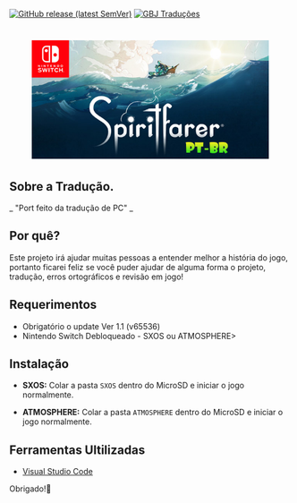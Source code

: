 
[![GitHub release (latest SemVer)](https://img.shields.io/github/v/release/JUNIORGBJ/Spiritfarer_PT-BR)](https://github.com/JUNIORGBJ/Spiritfarer_PT-BR/releases/latest)
[![GBJ Traduções](https://img.shields.io/badge/‹Traduções%20GBJ›-c14438?style=flat&logo=Nintendo%20Switch&logoColor=white)](https://github.com/JUNIORGBJ)

<h1 align="center"><figure>
  <img src="https://github.com/JUNIORGBJ/Spiritfarer_PT-BR/blob/master/Spiritfarer.jpg">
</figure></h1>


## Sobre a Tradução.

_ "Port feito da tradução de PC" _

## Por quê?

Este projeto irá ajudar muitas pessoas a entender melhor a história do jogo, portanto ficarei feliz se você puder ajudar de alguma forma o projeto, tradução, erros ortográficos e revisão em jogo!

## Requerimentos

- Obrigatório o update Ver 1.1 (v65536)
- Nintendo Switch Debloqueado - SXOS ou ATMOSPHERE>

## Instalação

- **SXOS:** Colar a pasta ```SXOS``` dentro do MicroSD e iniciar o jogo normalmente.

- **ATMOSPHERE:** Colar a pasta ```ATMOSPHERE``` dentro do MicroSD e iniciar o jogo normalmente.

## Ferramentas Ultilizadas

- [Visual Studio Code](https://code.visualstudio.com)



Obrigado!:wave:
